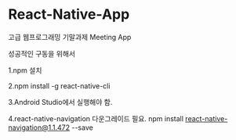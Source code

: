 # React-Native-App
고급 웹프로그래밍 기말과제
Meeting App

성공적인 구동을 위해서

1.npm 설치

2.npm install -g react-native-cli

3.Android Studio에서 실행해야 함.

4.react-native-navigation 다운그레이드 필요. npm install react-native-navigation@1.1.472 --save
